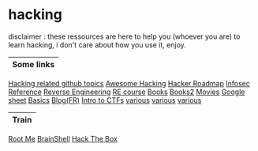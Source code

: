 # hacking

disclaimer : these ressources are here to help you (whoever you are) to learn hacking, i don't care about how you use it, enjoy.

Some links|
----------|
[Hacking related github topics](https://github.com/topics/hacking)
[Awesome Hacking](https://github.com/Hack-with-Github/Awesome-Hacking)
[Hacker Roadmap](https://github.com/sundowndev/hacker-roadmap)
[Infosec Reference](https://github.com/rmusser01/Infosec_Reference)
[Reverse Engineering](https://github.com/wtsxDev/reverse-engineering)
[RE course](https://beginners.re/)
[Books](https://github.com/yeahhub/Hacking-Security-Ebooks)
[Books2](https://gist.github.com/nonohry/40ed808c1bbf246dee549a55e8c0de8e)
[Movies](https://github.com/k4m4/movies-for-hackers)
[Google sheet](https://docs.google.com/spreadsheets/d/12bT8APhWsL-P8mBtWCYu4MLftwG1cPmIL25AEBtXDno/edit#gid=937533738)
[Basics](https://bases-hacking.org/)
[Blog(FR)](https://ruuand.github.io/)
[Intro to CTFs](https://ctf101.org/)
[various](https://github.com/kernemporium/kernemporium.github.io/tree/master/ressources/pdf)
[various](https://mega.nz/folder/WLY1iApS#fqafqQejFJEqUELa2bhFLQ)
[various](https://github.com/ruuand/ruuand.github.io)

Train|
-----|
[Root Me](https://www.root-me.org/?lang=en)
[BrainShell](https://www.brainshell.fr/)
[Hack The Box](https://www.hackthebox.eu/)
